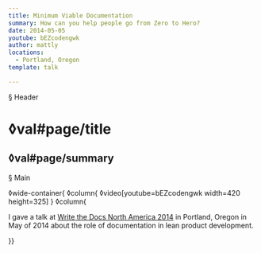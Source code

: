 ```yaml
---
title: Minimum Viable Documentation
summary: How can you help people go from Zero to Hero?
date: 2014-05-05
youtube: bEZcodengwk
author: mattly
locations:
  - Portland, Oregon
template: talk

---
```


§ Header
# ◊val#page/title
## ◊val#page/summary

§ Main

◊wide-container{
◊column{
  ◊video[youtube=bEZcodengwk width=420 height=325]
}
◊column{

I gave a talk at [Write the Docs North America 2014][wtd] in Portland, Oregon in May of 2014 about the role of documentation in lean product development.

[wtd]: http://conf.writethedocs.org/na/2014/index.html

}}
